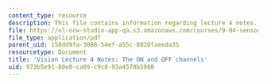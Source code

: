 ```yaml
---
content_type: resource
description: This file contains information regarding lecture 4 notes.
file: https://ol-ocw-studio-app-qa.s3.amazonaws.com/courses/9-04-sensory-systems-fall-2013/973b5e9180e8ca09c9c893a45f0b5980_MIT9_04F13_Vis4.pdf
file_type: application/pdf
parent_uid: 158dd9fa-3088-54ef-a55c-8820faeeda35
resourcetype: Document
title: 'Vision Lecture 4 Notes: The ON and OFF channels'
uid: 973b5e91-80e8-ca09-c9c8-93a45f0b5980
---
```

